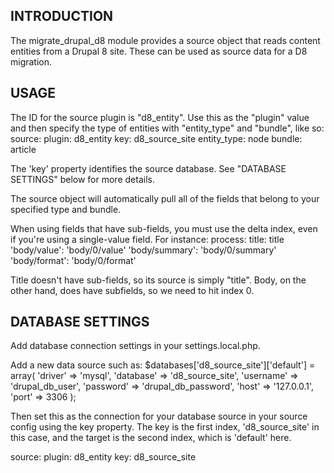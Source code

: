 INTRODUCTION
------------
The migrate_drupal_d8 module provides a source object that reads content
entities from a Drupal 8 site. These can be used as source data for a D8
migration.

USAGE
-----
The ID for the source plugin is "d8_entity". Use this as the "plugin"
value and then specify the type of entities with "entity_type" and "bundle",
like so:
source:
  plugin: d8_entity
  key: d8_source_site
  entity_type: node
  bundle: article

The 'key' property identifies the source database. See "DATABASE SETTINGS"
below for more details.

The source object will automatically pull all of the fields that belong to your
specified type and bundle.

When using fields that have sub-fields, you must use the delta index, even if
you're using a single-value field.
For instance:
process:
  title: title
  'body/value': 'body/0/value'
  'body/summary': 'body/0/summary'
  'body/format': 'body/0/format'

Title doesn't have sub-fields, so its source is simply "title".
Body, on the other hand, does have subfields, so we need to hit index 0.

DATABASE SETTINGS
-----------------
Add database connection settings in your settings.local.php.

Add a new data source such as:
$databases['d8_source_site']['default'] = array(
    'driver' => 'mysql',
    'database' => 'd8_source_site',
    'username' => 'drupal_db_user',
    'password' => 'drupal_db_password',
    'host' => '127.0.0.1',
    'port' => 3306 );

Then set this as the connection for your database source in your source config
using the key property. The key is the first index, 'd8_source_site' in this case,
and the target is the second index, which is 'default' here.

source:
  plugin: d8_entity
  key: d8_source_site

